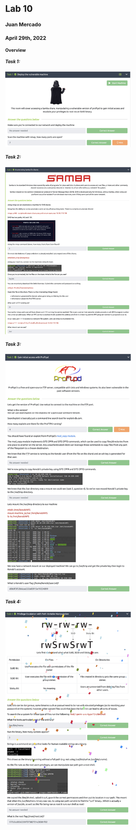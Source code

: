 # Lab 10

### Juan Mercado
### April 29th, 2022

#### Overview

##### Task 1:

<img src="lab10_10.1.jpeg" width="400">

##### Task 2:

<img src="lab10_10.2.jpeg" width="400">

##### Task 3:

<img src="lab10_10.3.jpeg" width="400">

##### Task 4:

<img src="lab10_10.4.jpeg" width="400">
